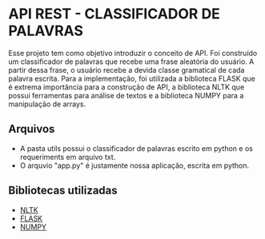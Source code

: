 #  API REST - CLASSIFICADOR DE PALAVRAS 

Esse projeto tem como objetivo introduzir o conceito de API. Foi construído um classificador de palavras que recebe uma frase aleatória do usuário. A partir dessa frase, o usuário recebe a devida classe gramatical de cada palavra escrita. Para a implementação, foi utilizada a biblioteca FLASK que é extrema importância para a construção de API, a biblioteca NLTK que possui ferramentas para análise de textos e  a biblioteca NUMPY para a manipulação de arrays.

## Arquivos
*   A pasta utils possui o classificador de palavras escrito em python e os requeriments em arquivo txt.
*   O arquvio "app.py" é justamente nossa aplicação, escrita em python.

## Bibliotecas utilizadas
* [NLTK](https://www.nltk.org/) 
* [FLASK](https://flask.palletsprojects.com/en/2.2.0/)
* [NUMPY](https://numpy.org/)
